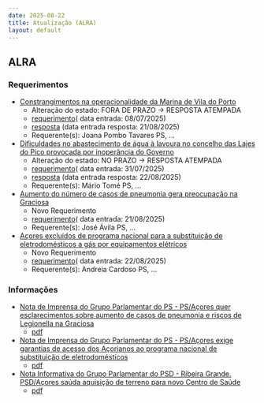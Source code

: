 ```yaml
---
date: 2025-08-22
title: Atualização (ALRA)
layout: default
---
```

## ALRA

### Requerimentos

* [Constrangimentos na operacionalidade da Marina de Vila do Porto](http://base.alra.pt:82/4DACTION/w_pesquisa_registo/4/8884)
  * Alteração do estado: FORA DE PRAZO → RESPOSTA ATEMPADA
  * [requerimento](http://base.alra.pt:82/Doc_Req/XIIIreque380.pdf)( data entrada: 08/07/2025)
  * [resposta](http://base.alra.pt:82/Doc_Req/XIIIrequeresp380.pdf) (data entrada resposta: 21/08/2025)
  * Requerente(s): Joana Pombo Tavares PS, ...
* [Dificuldades no abastecimento de água à lavoura no concelho das Lajes do Pico provocada por inoperância do Governo](http://base.alra.pt:82/4DACTION/w_pesquisa_registo/4/8909)
  * Alteração do estado: NO PRAZO → RESPOSTA ATEMPADA
  * [requerimento](http://base.alra.pt:82/Doc_Req/XIIIreque393.pdf)( data entrada: 31/07/2025)
  * [resposta](http://base.alra.pt:82/Doc_Req/XIIIrequeresp393.pdf) (data entrada resposta: 22/08/2025)
  * Requerente(s): Mário Tomé PS, ...
* [Aumento do número de casos de pneumonia gera preocupação na Graciosa](http://base.alra.pt:82/4DACTION/w_pesquisa_registo/4/8920)
  * Novo Requerimento
  * [requerimento](http://base.alra.pt:82/Doc_Req/XIIIreque399.pdf)( data entrada: 21/08/2025)
  * Requerente(s): José Ávila PS, ...
* [Açores excluídos de programa nacional para a substituição de eletrodomésticos a gás por equipamentos elétricos](http://base.alra.pt:82/4DACTION/w_pesquisa_registo/4/8922)
  * Novo Requerimento
  * [requerimento](http://base.alra.pt:82/Doc_Req/XIIIreque400.pdf)( data entrada: 22/08/2025)
  * Requerente(s): Andreia Cardoso PS, ...

### Informações

* [Nota de Imprensa do Grupo Parlamentar do PS - PS/Açores quer esclarecimentos sobre aumento de casos de pneumonia e riscos de Legionella na Graciosa](http://base.alra.pt:82/4DACTION/w_pesquisa_registo/8/21984)
  * [pdf](http://base.alra.pt:82/Doc_Noticias/NI21984.pdf)
* [Nota de Imprensa do Grupo Parlamentar do PS - PS/Açores exige garantias de acesso dos Açorianos ao programa nacional de substituição de eletrodomésticos](http://base.alra.pt:82/4DACTION/w_pesquisa_registo/8/21985)
  * [pdf](http://base.alra.pt:82/Doc_Noticias/NI21985.pdf)
* [Nota Informativa do Grupo Parlamentar do PSD - Ribeira Grande. PSD/Açores saúda aquisição de terreno para novo Centro de Saúde](http://base.alra.pt:82/4DACTION/w_pesquisa_registo/8/21986)
  * [pdf](http://base.alra.pt:82/Doc_Noticias/NI21986.pdf)
